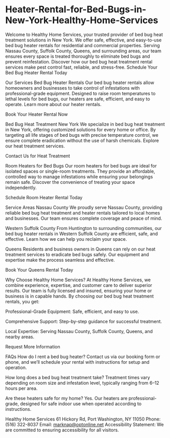 # Heater-Rental-for-Bed-Bugs-in-New-York-Healthy-Home-Services
Welcome to Healthy Home Services, your trusted provider of bed bug heat treatment solutions in New York. We offer safe, effective, and easy-to-use bed bug heater rentals for residential and commercial properties. Serving Nassau County, Suffolk County, Queens, and surrounding areas, our team ensures every space is treated thoroughly to eliminate bed bugs and prevent reinfestation. Discover how our bed bug heat treatment rental services make pest control fast, reliable, and stress-free.
Schedule Your Bed Bug Heater Rental Today

Our Services
Bed Bug Heater Rentals
Our bed bug heater rentals allow homeowners and businesses to take control of infestations with professional-grade equipment. Designed to raise room temperatures to lethal levels for bed bugs, our heaters are safe, efficient, and easy to operate. Learn more about our heater rentals.

Book Your Heater Rental Now

Bed Bug Heat Treatment New York
We specialize in bed bug heat treatment in New York, offering customized solutions for every home or office. By targeting all life stages of bed bugs with precise temperature control, we ensure complete eradication without the use of harsh chemicals. Explore our heat treatment services.

Contact Us for Heat Treatment

Room Heaters for Bed Bugs
Our room heaters for bed bugs are ideal for isolated spaces or single-room treatments. They provide an affordable, controlled way to manage infestations while ensuring your belongings remain safe. Discover the convenience of treating your space independently.

Schedule Room Heater Rental Today


Service Areas
Nassau County
We proudly serve Nassau County, providing reliable bed bug heat treatment and heater rentals tailored to local homes and businesses. Our team ensures complete coverage and peace of mind.

Western Suffolk County
From Huntington to surrounding communities, our bed bug heater rentals in Western Suffolk County are efficient, safe, and effective. Learn how we can help you reclaim your space.

Queens
Residents and business owners in Queens can rely on our heat treatment services to eradicate bed bugs safely. Our equipment and expertise make the process seamless and effective.

Book Your Queens Rental Today


Why Choose Healthy Home Services?
At Healthy Home Services, we combine experience, expertise, and customer care to deliver superior results. Our team is fully licensed and insured, ensuring your home or business is in capable hands. By choosing our bed bug heat treatment rentals, you get:

Professional-Grade Equipment: Safe, efficient, and easy to use.

Comprehensive Support: Step-by-step guidance for successful treatment.

Local Expertise: Serving Nassau County, Suffolk County, Queens, and nearby areas.

Request More Information 


FAQs
How do I rent a bed bug heater?
Contact us via our booking form or phone, and we’ll schedule your rental with instructions for setup and operation.

How long does a bed bug heat treatment take?
Treatment times vary depending on room size and infestation level, typically ranging from 6–12 hours per area.

Are these heaters safe for my home?
Yes. Our heaters are professional-grade, designed for safe indoor use when operated according to instructions.


Healthy Home Services
61 Hickory Rd, Port Washington, NY 11050
Phone: (516) 322-8037
Email: marknap@optonline.net
Accessibility Statement: We are committed to ensuring accessibility for all visitors.

